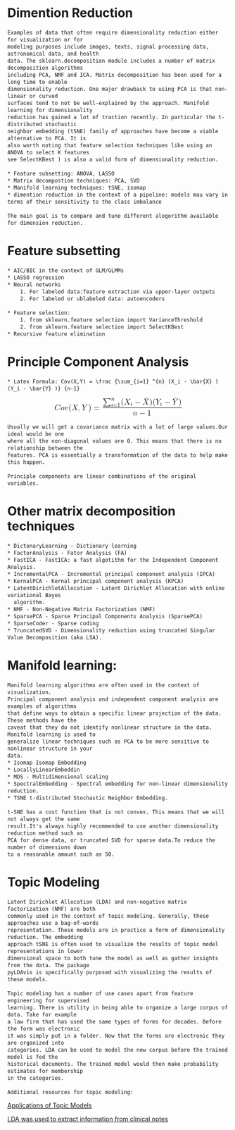 # Dimention Reduction
	Examples of data that often require dimensionality reduction either for visualization or for
	modeling purposes include images, texts, signal processing data, astronomical data, and health
	data. The sklearn.decomposition module includes a number of matrix decomposition algorithms
	including PCA, NMF and ICA. Matrix decomposition has been used for a long time to enable
	dimensionality reduction. One major drawback to using PCA is that non-linear or curved
	surfaces tend to not be well-explained by the approach. Manifold learning for dimensionality
	reduction has gained a lot of traction recently. In particular the t-distributed stochastic
	neighbor embedding (tSNE) family of approaches have become a viable alternative to PCA. It is
	also worth noting that feature selection techniques like using an ANOVA to select K features 
	see SelectKBest ) is also a valid form of dimensionality reduction.
	
	* Feature subsetting: ANOVA, LASSO
	* Matrix decompostion techniques: PCA, SVD
	* Manifold learning techniques: tSNE, isomap
	* dimention reduction in the context of a pipeline: models mau vary in terms of their sensitivity to the class imbalance

	The main goal is to compare and tune different alogorithm available for dimension reduction.


# Feature subsetting
	* AIC/BIC in the context of GLM/GLMMs
	* LASSO regression
	* Neural networks
		1. For labeled data:feature extraction via upper-layer outputs
		2. For labeled or ublabeled data: autoencoders

	* Feature selection:
		1. from sklearn.feature selection import VarianceThreshold
		2. from sklearn.feature selection import SelectKBest
	* Recursive feature elimination


# Principle Component Analysis
	* Latex Formula: Cov(X,Y) = \frac {\sum_{i=1} ^{n} (X_i - \bar{X} ) (Y_i - \bar{Y} )} {n-1}
<!-- ![alt text](pca_formula.gif) -->
<div style="text-align:center"><img src="images/pca_formula.gif" /></div>

	Usually we will get a covariance matrix with a lot of large values.Our ideal would be one
	where all the non-diagonal values are 0. This means that there is no relationship between the
	features. PCA is essentially a transformation of the data to help make this happen.

	Principle components are linear combinations of the original variables.
	

# Other matrix decomposition techniques
	* DictonaryLearning - Dictionary learning
	* FactorAnalysis - Fator Analysis (FA)
	* FastICA - FastICA: a fast algotithm for the Independent Component Analysis.
	* IncrementalPCA - Incremental principal component analysis (IPCA)
	* KernalPCA - Kernal principal component analysis (KPCA)
	* LatentDirichletAllocation - Latent Dirichlet Allocation with online variational Bayes 
	  algorithm.
	* NMF - Non-Negative Matrix Factorization (NMF)
	* SparsePCA - Sparse Principal Components Analysis (SparsePCA)
	* SparseCoder - Sparse coding
	* TruncatedSVD - Dimensionality reduction using truncated Singular Value Decomposition (aka LSA).
	
# Manifold learning:
	Manifold learning algorithms are often used in the context of visualization.
	Principal component analysis and independent component analysis are examples of algorithms
	that define ways to obtain a specific linear projection of the data. These methods have the
	caveat that they do not identify nonlinear structure in the data. Manifold learning is used to
	generalize linear techniques such as PCA to be more sensitive to nonlinear structure in your
	data.  
	* Isomap Isomap Embedding
	* LocallyLinearEmbeddin
	* MDS - Multidimensional scaling
	* SpectralEmbedding - Spectral embedding for non-linear dimensionality reduction.
	* TSNE t-distributed Stochastic Neighbor Embedding.

	t-SNE has a cost function that is not convex. This means that we will not always get the same
	result.It's always highly recommended to use another dimensionality reduction method such as
	PCA for dense data, or truncated SVD for sparse data.To reduce the number of dimensions down
	to a reasonable amount such as 50.

# Topic Modeling
	Latent Dirichlet Allocation (LDA) and non-negative matrix factorization (NMF) are both
	commonly used in the context of topic modeling. Generally, these approaches use a bag-of-words
	representation. These models are in practice a form of dimensionality reduction. The embedding
	approach tSNE is often used to visualize the results of topic model representations in lower
	dimensional space to both tune the model as well as gather insights from the data. The package
	pyLDAvis is specifically purposed with visualizing the results of these models.

	Topic modeling has a number of use cases apart from feature engineering for supervised
	learning. There is utility in being able to organize a large corpus of data. Take for example
	a law firm that has used the same types of forms for decades. Before the form was electronic
	it was simply put in a folder. Now that the forms are electronic they are organized into
	categories. LDA can be used to model the new corpus before the trained model is fed the
	historical documents. The trained model would then make probability estimates for membership
	in the categories.

	Additional resources for topic modeling:
[Applications of Topic Models](https://mimno.infosci.cornell.edu/papers/2017_fntir_tm_applications.pdf)

[LDA was used to extract information from clinical notes](https://researcher.watson.ibm.com/researcher/files/ibm-Uri.Kartoun/srep42282_blei03a.pdf)
